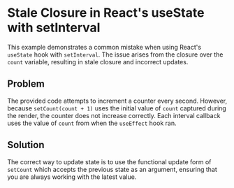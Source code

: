 # Stale Closure in React's useState with setInterval

This example demonstrates a common mistake when using React's `useState` hook with `setInterval`.  The issue arises from the closure over the `count` variable, resulting in stale closure and incorrect updates.

## Problem

The provided code attempts to increment a counter every second. However, because `setCount(count + 1)` uses the initial value of `count` captured during the render, the counter does not increase correctly.  Each interval callback uses the value of `count` from when the `useEffect` hook ran.

## Solution

The correct way to update state is to use the functional update form of `setCount` which accepts the previous state as an argument, ensuring that you are always working with the latest value.